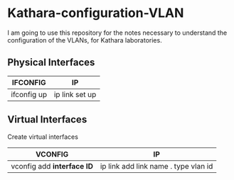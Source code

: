 # Kathara-configuration-VLAN
I am going to use this repository for the notes necessary to understand 
the configuration of the VLANs, for Kathara laboratories.

## Physical Interfaces

| IFCONFIG | IP |
| --------- | --------- |
| ifconfig **<interface>** up | ip link set **<interface>** up |

## Virtual Interfaces
Create virtual interfaces

| VCONFIG | IP |
| --------- | --------- |
| vconfig add **interface** **ID** | ip link add link <interface> name <interface>.<ID> type vlan id <ID>|

